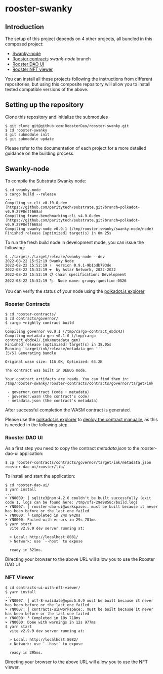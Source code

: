 # rooster-swanky

## Introduction

The setup of this project depends on 4 other projects, all bundled in this composed project:

* [Swanky-node](https://github.com/AstarNetwork/swanky-node)
* [Rooster contracts](https://github.com/RoosterDao/rooster-contracts) *swank-node* branch
* [Rooster DAO UI](https://github.com/RoosterDao/rooster-dao-ui)
* [Rooster NFT viewer](https://github.com/RoosterDao/contracts-ui-with-nft-viewer)

You can install all these projects following the instructions from different repositories, but using this composite repository will allow you to install tested compatible versions of the above.

## Setting up the repository

Clone this repository and initialize the submodules

    $ git clone git@github.com:RoosterDao/rooster-swanky.git
    $ cd rooster-swanky
    $ git submodule init
    $ git submodule update

Please refer to the documentation of each project for a more detailed guidance on the building process.

## Swanky-node

To compile the Substrate Swanky node:

    $ cd swanky-node
    $ cargo build --release
    ...
    Compiling sc-cli v0.10.0-dev (https://github.com/paritytech/substrate.git?branch=polkadot-v0.9.27#8eff668a)
    Compiling frame-benchmarking-cli v4.0.0-dev (https://github.com/paritytech/substrate.git?branch=polkadot-v0.9.27#8eff668a)
    Compiling swanky-node v0.9.1 (/tmp/rooster-swanky/swanky-node/node)
    Finished release [optimized] target(s) in 8m 25s

To run the fresh build node in development mode, you can issue the following:

    $ ./target/./target/release/swanky-node --dev
    2022-08-22 15:52:19 Swanky Node    
    2022-08-22 15:52:19 ✌️  version 0.9.1-9b1bdb793de    
    2022-08-22 15:52:19 ❤️  by Astar Network, 2022-2022    
    2022-08-22 15:52:19 📋 Chain specification: Development    
    2022-08-22 15:52:19 🏷  Node name: grumpy-question-0526    

You can verify the status of your node using the [polkadot.js explorer](https://polkadot.js.org/apps/?rpc=ws%3A%2F%2F127.0.0.1%3A9944#/explorer)

### Rooster Contracts

    $ cd rooster-contracts/
    $ cd contracts/governor/
    $ cargo +nightly contract build
    ...
    Compiling governor v0.0.1 (/tmp/cargo-contract_ebdc4J)
    Compiling metadata-gen v0.1.0 (/tmp/cargo-contract_ebdc4J/.ink/metadata_gen)
    Finished release [optimized] target(s) in 38.05s
    Running `target/ink/release/metadata-gen ''`
    [5/5] Generating bundle
    
    Original wasm size: 116.0K, Optimized: 63.2K
    
    The contract was built in DEBUG mode.

    Your contract artifacts are ready. You can find them in:
    /tmp/rooster-swanky/rooster-contracts/contracts/governor/target/ink

     - governor.contract (code + metadata)
     - governor.wasm (the contract's code)
     - metadata.json (the contract's metadata)

 After successful completion the WASM contract is generated.

 Please use the [polkadot.js explorer](https://polkadot.js.org/apps/?rpc=ws%3A%2F%2F127.0.0.1%3A9944#/explorer) to [deploy the contract manually,](./Contract%20manual%20deploy.md) as this is needed in the following step.

### Rooster DAO UI

As a first step you need to copy the contract *metadata.json* to the rooster-dao-ui application:

    $ cp rooster-contracts/contracts/governor/target/ink/metadata.json rooster-dao-ui/rooster/lib/

To install and start the application:

    $ cd rooster-dao-ui/
    $ yarn install
    ...
    ➤ YN0009: │ sqlite3@npm:4.2.0 couldn't be built successfully (exit code 1, logs can be found here: /tmp/xfs-29e9858c/build.log)
    ➤ YN0007: │ rooster-dao-ui@workspace:. must be built because it never has been before or the last one failed
    ➤ YN0000: └ Completed in 24s 942ms
    ➤ YN0000: Failed with errors in 29s 781ms
    $ yarn start
      vite v2.9.9 dev server running at:

      > Local: http://localhost:8081/
      > Network: use `--host` to expose

      ready in 321ms.

Directing your browser to the above URL will allow you to use the Rooster DAO UI

### NFT Viewer

    $ cd contracts-ui-with-nft-viewer/
    $ yarn install
    ...
    ➤ YN0007: │ utf-8-validate@npm:5.0.9 must be built because it never has been before or the last one failed
    ➤ YN0007: │ contracts-ui@workspace:. must be built because it never has been before or the last one failed
    ➤ YN0000: └ Completed in 10s 718ms
    ➤ YN0000: Done with warnings in 12s 977ms
    $ yarn start
      vite v2.9.9 dev server running at:

      > Local: http://localhost:8082/
      > Network: use `--host` to expose

      ready in 395ms.

Directing your browser to the above URL will allow you to use the NFT viewer.
